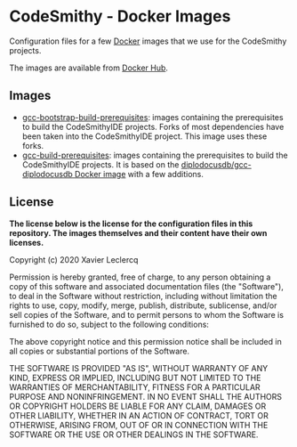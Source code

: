 # CodeSmithy - Docker Images

Configuration files for a few [Docker](https://www.docker.com/) images that
we use for the CodeSmithy projects.

The images are available from [Docker Hub](https://hub.docker.com/u/codesmithy).

## Images

- [gcc-bootstrap-build-prerequisites](https://github.com/CodeSmithyIDE/DockerImages/tree/master/gcc-bootstrap-build-prerequisites):
  images containing the prerequisites to build the CodeSmithyIDE projects. Forks of most dependencies have been taken into the CodeSmithyIDE project.
  This image uses these forks.
- [gcc-build-prerequisites](https://github.com/CodeSmithyIDE/DockerImages/tree/master/gcc-build-prerequisites):
  images containing the prerequisites to build the CodeSmithyIDE projects. It is based on the 
  [diplodocusdb/gcc-diplodocusdb Docker image](https://hub.docker.com/repository/docker/diplodocusdb/gcc-diplodocusdb) with a few additions.

## License

**The license below is the license for the configuration files in this repository.
The images themselves and their content have their own licenses.**

Copyright (c) 2020 Xavier Leclercq

Permission is hereby granted, free of charge, to any person obtaining a
copy of this software and associated documentation files (the "Software"),
to deal in the Software without restriction, including without limitation
the rights to use, copy, modify, merge, publish, distribute, sublicense,
and/or sell copies of the Software, and to permit persons to whom the
Software is furnished to do so, subject to the following conditions:

The above copyright notice and this permission notice shall be included in
all copies or substantial portions of the Software.

THE SOFTWARE IS PROVIDED "AS IS", WITHOUT WARRANTY OF ANY KIND, EXPRESS OR
IMPLIED, INCLUDING BUT NOT LIMITED TO THE WARRANTIES OF MERCHANTABILITY,
FITNESS FOR A PARTICULAR PURPOSE AND NONINFRINGEMENT. IN NO EVENT SHALL
THE AUTHORS OR COPYRIGHT HOLDERS BE LIABLE FOR ANY CLAIM, DAMAGES OR OTHER
LIABILITY, WHETHER IN AN ACTION OF CONTRACT, TORT OR OTHERWISE, ARISING
FROM, OUT OF OR IN CONNECTION WITH THE SOFTWARE OR THE USE OR OTHER DEALINGS
IN THE SOFTWARE.
